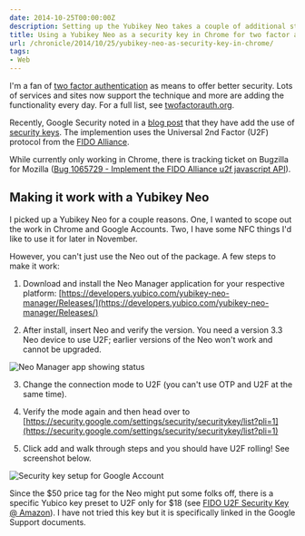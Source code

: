 ```yaml
---
date: 2014-10-25T00:00:00Z
description: Setting up the Yubikey Neo takes a couple of additional steps before you can use it with Chrome two factor. Let's walk through the steps.
title: Using a Yubikey Neo as a security key in Chrome for two factor auth
url: /chronicle/2014/10/25/yubikey-neo-as-security-key-in-chrome/
tags:
- Web
---
```


I'm a fan of [two factor authentication](https://en.wikipedia.org/wiki/Two-step_verification) as means to offer better security. Lots of services and sites now support the technique and more are adding the functionality every day. For a full list, see [twofactorauth.org](https://twofactorauth.org/).

Recently, Google Security noted in a [blog post](http://googleonlinesecurity.blogspot.com/2014/10/strengthening-2-step-verification-with.html) that they have add the use of [security keys](https://support.google.com/accounts/answer/6103523). The implemention uses the Universal 2nd Factor (U2F) protocol from the [FIDO Alliance](https://www.fidoalliance.org/).

While currently only working in Chrome, there is tracking ticket on Bugzilla for Mozilla ([Bug 1065729 - Implement the FIDO Alliance u2f javascript API](https://bugzilla.mozilla.org/show_bug.cgi?id=1065729)).

## Making it work with a Yubikey Neo

I picked up a Yubikey Neo for a couple reasons. One, I wanted to scope out the work in Chrome and Google Accounts. Two, I have some NFC things I'd like to use it for later in November.

However, you can't just use the Neo out of the package. A few steps to make it work:

1. Download and install the Neo Manager application for your respective platform: [https://developers.yubico.com/yubikey-neo-manager/Releases/](https://developers.yubico.com/yubikey-neo-manager/Releases/)

2. After install, insert Neo and verify the version. You need a version 3.3 Neo device to use U2F; earlier versions of the Neo won't work and cannot be upgraded.

<img src="https://storage.googleapis.com/jdr-public-imgs/blog-archive/2014/10/screenshot-20141024-connection-mode.jpg" alt="Neo Manager app showing status">

3. Change the connection mode to U2F (you can't use OTP and U2F at the same time).

4. Verify the mode again and then head over to [https://security.google.com/settings/security/securitykey/list?pli=1](https://security.google.com/settings/security/securitykey/list?pli=1)

5. Click add and walk through steps and you should have U2F rolling!﻿ See  screenshot below.

<img src="https://storage.googleapis.com/jdr-public-imgs/blog-archive/2014/10/screenshot-20141024-security-key.jpg" alt="Security key setup for Google Account">

Since the $50 price tag for the Neo might put some folks off, there is a specific Yubico key preset to U2F only for $18 (see [FIDO U2F Security Key @ Amazon](http://www.amazon.com/Yubico-Y-123-FIDO-U2F-Security/dp/B00NLKA0D8/ref=lh_ni_t?ie=UTF8&psc=1&smid=A3PIGE6HBK2LA8#)). I have not tried this key but it is specifically linked in the Google Support documents.

